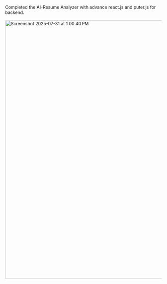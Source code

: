Completed the AI-Resume Analyzer with advance react.js and puter.js for backend.
<br>
<br>
<img width="1470" height="833" alt="Screenshot 2025-07-31 at 1 00 40 PM" src="https://github.com/user-attachments/assets/fd4a3038-432e-4f29-b894-be7a210b0dab" />
